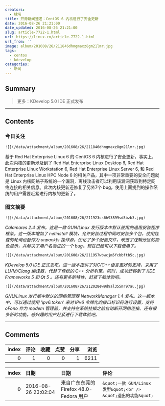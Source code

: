 ```yaml
---
creators:
  - 棣琦
title: 开源新闻速递：CentOS 6 内核进行了安全更新
date: 2016-08-26 21:21:00
date_updated: 2016-08-26 21:21:00
slug: article-7722-1.html
url: https://linux.cn/article-7722-1.html
url_from: ''
image: album/201608/26/211846dhngmaxz8gm21lmr.jpg
tags:
  - centos
  - kdevelop
categories:
  - 新闻
---
```


## Summary

> 更多：KDevelop 5.0 IDE 正式发布

***

<!-- more -->

## Contents

### 今日关注

`![](/data/attachment/album/201608/26/211846dhngmaxz8gm21lmr.jpg)`

基于 Red Hat Enterprise Linux 6 的 CentOS 6 内核进行了安全更新。事实上，此次内核的更新涉及到了 Red Hat Enterprise Linux Desktop 6, Red Hat Enterprise Linux Workstation 6, Red Hat Enterprise Linux Server 6, 和 Red Hat Enterprise Linux HPC Node 6 的相关产品，其中一项非常重要的安全问题就是 Linux 内核网络子系统的一个漏洞，离线攻击者可以利用该漏洞获取到特定网络连接的相关信息。此次内核更新还修复了另外7个 bug。使用上面提到的操作系统的用户需要赶紧进行内核的更新了。

### 图文摘要

`![](/data/attachment/album/201608/26/211923cs6h93899sd3bzb3.jpg)`

*Calamares 2.4 发布。这是一款 GUN/Linux 发行版本中默认使用的通用安装程序框架。这一版本增加了 netinstall 模块，允许安装过程中同时安装多个包，使用挂载的轮询设备作为 unpackfs 操作源，优化了多个配置文件，改进了逻辑分区的颜色显示，并解决了用户名验证的一个 bug。现在已经可以下载使用了。*

`![](/data/attachment/album/201608/26/211957wbwcjm5fcbbftb5c.jpg)`

*KDevelop 5.0 IDE 正式发布。这一版本提供了对C/C++语言更好的支持，采用了 LLVM/Clang 编译器，代替了传统的 C++ 分析引擎。同时，成功迁移到了 KDE Frameworks 5 和 Qt 5 。还有更多新特性，赶紧下载体验吧。*

`![](/data/attachment/album/201608/26/212028ew9d9al355mr97au.jpg)`

*GNU/Linux 发行版中默认的网络管理器 NetworkManager 1.4 发布。这一版本中，可以通过使用 'ipv6.token' 来对 IPv6 令牌化的接口标识符进行设置，支持 oFono 作为 modem 管理器，并支持在系统挂掉之前自动断开网络连接。还有很多新的功能，感兴趣的用户赶紧进行下载体验吧。*

***

## Comments


|   index |   评论 |   收藏 |   点赞 |   分享 |   浏览 |
|--------:|-------:|-------:|-------:|-------:|-------:|
|       0 |      1 |      0 |      0 |      1 |   6211 |

|   index | 日期                | 日期                                    | 评论                                                           |
|--------:|:--------------------|:----------------------------------------|:---------------------------------------------------------------|
|       0 | 2016-08-26 23:02:04 | 来自广东东莞的 Firefox 48.0-Fedora 用户 | `&quot;一款 GUN/Linux 发型&quot;<br /> &quot;退出的功能&quot;` |
